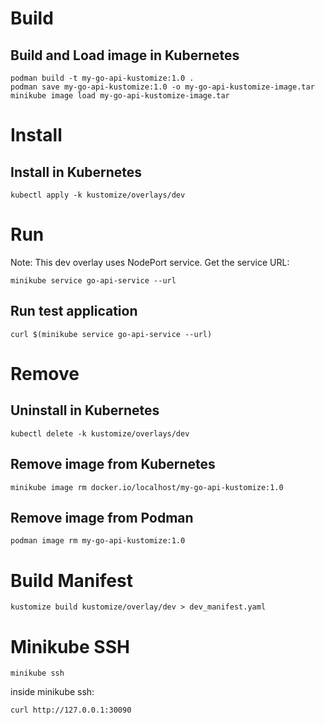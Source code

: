 # Build

## Build and Load image in Kubernetes

```shell
podman build -t my-go-api-kustomize:1.0 .
podman save my-go-api-kustomize:1.0 -o my-go-api-kustomize-image.tar
minikube image load my-go-api-kustomize-image.tar
```

# Install

## Install in Kubernetes

```shell
kubectl apply -k kustomize/overlays/dev
```

# Run

Note: This dev overlay uses NodePort service.
Get the service URL:

```shell
minikube service go-api-service --url
```

## Run test application

```shell
curl $(minikube service go-api-service --url)
```

# Remove

## Uninstall in Kubernetes

```shell
kubectl delete -k kustomize/overlays/dev
```

## Remove image from Kubernetes

```shell
minikube image rm docker.io/localhost/my-go-api-kustomize:1.0
```

## Remove image from Podman

```shell
podman image rm my-go-api-kustomize:1.0
```

# Build Manifest

```shell
kustomize build kustomize/overlay/dev > dev_manifest.yaml
```

# Minikube SSH

```shell
minikube ssh
```

inside minikube ssh:

```shell
curl http://127.0.0.1:30090
```
